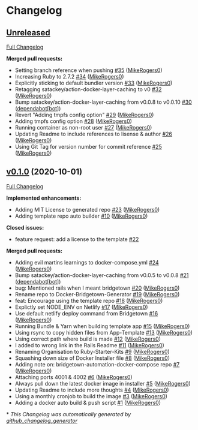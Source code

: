 # Changelog

## [Unreleased](https://github.com/Ruby-Starter-Kits/Docker-Bridgetown-Generator/tree/HEAD)

[Full Changelog](https://github.com/Ruby-Starter-Kits/Docker-Bridgetown-Generator/compare/v0.1.0...HEAD)

**Merged pull requests:**

- Setting branch reference when pushing [\#35](https://github.com/Ruby-Starter-Kits/Docker-Bridgetown-Generator/pull/35) ([MikeRogers0](https://github.com/MikeRogers0))
- Increasing Ruby to 2.7.2 [\#34](https://github.com/Ruby-Starter-Kits/Docker-Bridgetown-Generator/pull/34) ([MikeRogers0](https://github.com/MikeRogers0))
- Explicitly sticking to default bundler version [\#33](https://github.com/Ruby-Starter-Kits/Docker-Bridgetown-Generator/pull/33) ([MikeRogers0](https://github.com/MikeRogers0))
- Retagging satackey/action-docker-layer-caching to v0 [\#32](https://github.com/Ruby-Starter-Kits/Docker-Bridgetown-Generator/pull/32) ([MikeRogers0](https://github.com/MikeRogers0))
- Bump satackey/action-docker-layer-caching from v0.0.8 to v0.0.10 [\#30](https://github.com/Ruby-Starter-Kits/Docker-Bridgetown-Generator/pull/30) ([dependabot[bot]](https://github.com/apps/dependabot))
- Revert "Adding tmpfs config option" [\#29](https://github.com/Ruby-Starter-Kits/Docker-Bridgetown-Generator/pull/29) ([MikeRogers0](https://github.com/MikeRogers0))
- Adding tmpfs config option [\#28](https://github.com/Ruby-Starter-Kits/Docker-Bridgetown-Generator/pull/28) ([MikeRogers0](https://github.com/MikeRogers0))
- Running container as non-root user [\#27](https://github.com/Ruby-Starter-Kits/Docker-Bridgetown-Generator/pull/27) ([MikeRogers0](https://github.com/MikeRogers0))
- Updating Readme to include references to lisense & author [\#26](https://github.com/Ruby-Starter-Kits/Docker-Bridgetown-Generator/pull/26) ([MikeRogers0](https://github.com/MikeRogers0))
- Using Git Tag for version number for commit reference [\#25](https://github.com/Ruby-Starter-Kits/Docker-Bridgetown-Generator/pull/25) ([MikeRogers0](https://github.com/MikeRogers0))

## [v0.1.0](https://github.com/Ruby-Starter-Kits/Docker-Bridgetown-Generator/tree/v0.1.0) (2020-10-01)

[Full Changelog](https://github.com/Ruby-Starter-Kits/Docker-Bridgetown-Generator/compare/0c2b7a5b45cdab5d57d8f2ede0343ab3212d9964...v0.1.0)

**Implemented enhancements:**

- Adding MIT License to generated repo [\#23](https://github.com/Ruby-Starter-Kits/Docker-Bridgetown-Generator/pull/23) ([MikeRogers0](https://github.com/MikeRogers0))
- Adding template repo auto builder [\#10](https://github.com/Ruby-Starter-Kits/Docker-Bridgetown-Generator/pull/10) ([MikeRogers0](https://github.com/MikeRogers0))

**Closed issues:**

- feature request: add a license to the template [\#22](https://github.com/Ruby-Starter-Kits/Docker-Bridgetown-Generator/issues/22)

**Merged pull requests:**

- Adding evil martins learnings to docker-compose.yml [\#24](https://github.com/Ruby-Starter-Kits/Docker-Bridgetown-Generator/pull/24) ([MikeRogers0](https://github.com/MikeRogers0))
- Bump satackey/action-docker-layer-caching from v0.0.5 to v0.0.8 [\#21](https://github.com/Ruby-Starter-Kits/Docker-Bridgetown-Generator/pull/21) ([dependabot[bot]](https://github.com/apps/dependabot))
- bug: Mentioned rails when I meant bridgetown [\#20](https://github.com/Ruby-Starter-Kits/Docker-Bridgetown-Generator/pull/20) ([MikeRogers0](https://github.com/MikeRogers0))
- Rename repo to Docker-Bridgetown-Generator [\#19](https://github.com/Ruby-Starter-Kits/Docker-Bridgetown-Generator/pull/19) ([MikeRogers0](https://github.com/MikeRogers0))
- feat: Encourage using the template repo [\#18](https://github.com/Ruby-Starter-Kits/Docker-Bridgetown-Generator/pull/18) ([MikeRogers0](https://github.com/MikeRogers0))
- Explictly set NODE\_ENV on Netlify [\#17](https://github.com/Ruby-Starter-Kits/Docker-Bridgetown-Generator/pull/17) ([MikeRogers0](https://github.com/MikeRogers0))
- Use default netlify deploy command from Bridgetown [\#16](https://github.com/Ruby-Starter-Kits/Docker-Bridgetown-Generator/pull/16) ([MikeRogers0](https://github.com/MikeRogers0))
- Running Bundle & Yarn when building template app [\#15](https://github.com/Ruby-Starter-Kits/Docker-Bridgetown-Generator/pull/15) ([MikeRogers0](https://github.com/MikeRogers0))
- Using rsync to copy hidden files from App-Template [\#13](https://github.com/Ruby-Starter-Kits/Docker-Bridgetown-Generator/pull/13) ([MikeRogers0](https://github.com/MikeRogers0))
- Using correct path where build is made [\#12](https://github.com/Ruby-Starter-Kits/Docker-Bridgetown-Generator/pull/12) ([MikeRogers0](https://github.com/MikeRogers0))
- I added to wrong link in the Rails Readme [\#11](https://github.com/Ruby-Starter-Kits/Docker-Bridgetown-Generator/pull/11) ([MikeRogers0](https://github.com/MikeRogers0))
- Renaming Organisation to Ruby-Starter-Kits [\#9](https://github.com/Ruby-Starter-Kits/Docker-Bridgetown-Generator/pull/9) ([MikeRogers0](https://github.com/MikeRogers0))
- Squashing down size of Docker Installer file [\#8](https://github.com/Ruby-Starter-Kits/Docker-Bridgetown-Generator/pull/8) ([MikeRogers0](https://github.com/MikeRogers0))
- Adding note on: bridgetown-automation-docker-compose repo [\#7](https://github.com/Ruby-Starter-Kits/Docker-Bridgetown-Generator/pull/7) ([MikeRogers0](https://github.com/MikeRogers0))
- Attaching ports 4001 & 4002 [\#6](https://github.com/Ruby-Starter-Kits/Docker-Bridgetown-Generator/pull/6) ([MikeRogers0](https://github.com/MikeRogers0))
- Always pull down the latest docker image in installer [\#5](https://github.com/Ruby-Starter-Kits/Docker-Bridgetown-Generator/pull/5) ([MikeRogers0](https://github.com/MikeRogers0))
- Updating Readme to include more thoughts [\#4](https://github.com/Ruby-Starter-Kits/Docker-Bridgetown-Generator/pull/4) ([MikeRogers0](https://github.com/MikeRogers0))
- Using a monthly cronjob to build the image [\#3](https://github.com/Ruby-Starter-Kits/Docker-Bridgetown-Generator/pull/3) ([MikeRogers0](https://github.com/MikeRogers0))
- Adding a docker auto build & push script [\#1](https://github.com/Ruby-Starter-Kits/Docker-Bridgetown-Generator/pull/1) ([MikeRogers0](https://github.com/MikeRogers0))



\* *This Changelog was automatically generated by [github_changelog_generator](https://github.com/github-changelog-generator/github-changelog-generator)*
